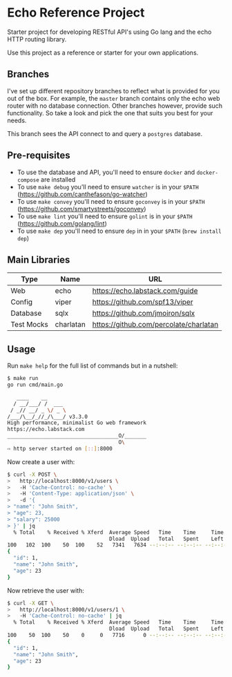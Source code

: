 # Echo Reference Project

Starter project for developing RESTful API's using Go lang and the echo
HTTP routing library.

Use this project as a reference or starter for your own applications.

## Branches

I've set up different repository branches to reflect what is provided for you out of the box. For example, the `master` branch contains only the echo web router with no database connection. Other branches however, provide such functionality. So take a look and pick the one that suits you best for your needs.

This branch sees the API connect to and query a `postgres` database.

## Pre-requisites

- To use the database and API, you'll need to ensure `docker` and `docker-compose` are installed
- To use `make debug` you'll need to ensure `watcher` is in your `$PATH` (https://github.com/canthefason/go-watcher)
- To use `make convey` you'll need to ensure `goconvey` is in your `$PATH` (https://github.com/smartystreets/goconvey)
- To use `make lint` you'll need to ensure `golint` is in your `$PATH` (https://github.com/golang/lint)
- To use `make dep` you'll need to ensure `dep` in in your `$PATH` (`brew install dep`)

## Main Libraries

Type | Name | URL
---- | ---- | ----
Web | echo | https://echo.labstack.com/guide
Config | viper | https://github.com/spf13/viper
Database | sqlx | https://github.com/jmoiron/sqlx
Test Mocks | charlatan | https://github.com/percolate/charlatan

## Usage

Run `make help` for the full list of commands but in a nutshell:

```sh
$ make run
go run cmd/main.go

   ____    __
  / __/___/ /  ___
 / _// __/ _ \/ _ \
/___/\__/_//_/\___/ v3.3.0
High performance, minimalist Go web framework
https://echo.labstack.com
____________________________________O/_______
                                    O\
⇨ http server started on [::]:8000
```

Now create a user with:

```sh
$ curl -X POST \
>   http://localhost:8000/v1/users \
>   -H 'Cache-Control: no-cache' \
>   -H 'Content-Type: application/json' \
>   -d '{
> "name": "John Smith",
> "age": 23,
> "salary": 25000
> }' | jq
  % Total    % Received % Xferd  Average Speed   Time    Time     Time  Current
                                 Dload  Upload   Total   Spent    Left  Speed
100   102  100    50  100    52   7341   7634 --:--:-- --:--:-- --:--:--  8666
{
  "id": 1,
  "name": "John Smith",
  "age": 23
}
```

Now retrieve the user with:

```sh
$ curl -X GET \
>   http://localhost:8000/v1/users/1 \
>   -H 'Cache-Control: no-cache' | jq
  % Total    % Received % Xferd  Average Speed   Time    Time     Time  Current
                                 Dload  Upload   Total   Spent    Left  Speed
100    50  100    50    0     0   7716      0 --:--:-- --:--:-- --:--:--  8333
{
  "id": 1,
  "name": "John Smith",
  "age": 23
}
```
